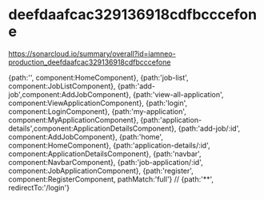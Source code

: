 # deefdaafcac329136918cdfbcccefone
https://sonarcloud.io/summary/overall?id=iamneo-production_deefdaafcac329136918cdfbcccefone




 {path:'', component:HomeComponent},
  {path:'job-list', component:JobListComponent},
  {path:'add-job',component:AddJobComponent},
  {path:'view-all-application', component:ViewApplicationComponent},
  {path:'login', component:LoginComponent},
  {path:'my-application', component:MyApplicationComponent},
  {path:'application-details',component:ApplicationDetailsComponent},
  {path:'add-job/:id', component:AddJobComponent},
  {path:'home', component:HomeComponent},
  {path:'application-details/:id', component:ApplicationDetailsComponent},
  {path:'navbar', component:NavbarComponent},
  {path:'job-application/:id', component:JobApplicationComponent},
  {path:'register', component:RegisterComponent, pathMatch:'full'}
  // {path:'**', redirectTo:'/login'}